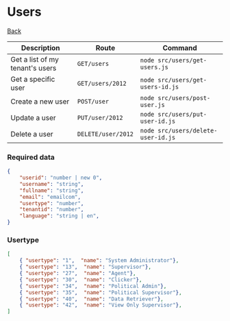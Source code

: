 # Users
[Back](../README.MD#menu)



| Description | Route | Command
|-------------|-------|---------|
|Get a list of my tenant's users|`GET/users`|`node src/users/get-users.js`|
|Get a specific user|`GET/users/2012`|`node src/users/get-users-id.js`| 
|Create a new user|`POST/user`|`node src/users/post-user.js`|  
|Update a user|`PUT/user/2012`|`node src/users/put-user-id.js`|
|Delete a user | `DELETE/user/2012` | `node src/users/delete-user-id.js` |


### Required data
```json
{
    "userid": "number | new 0",
    "username": "string",
    "fullname": "string",
    "email": "emailcom",
    "usertype": "number",
    "tenantid": "number",
    "language": "string | en",
}
```

### Usertype
```json
[
    { "usertype": "1",  "name": "System Administrator"},
    { "usertype": "13",  "name": "Supervisor"},
    { "usertype": "27",  "name": "Agent"},
    { "usertype": "30",  "name": "Clicker"},
    { "usertype": "34",  "name": "Political Admin"},
    { "usertype": "35",  "name": "Political Supervisor"},
    { "usertype": "40",  "name": "Data Retriever"},
    { "usertype": "42",  "name": "View Only Supervisor"},
]
```

